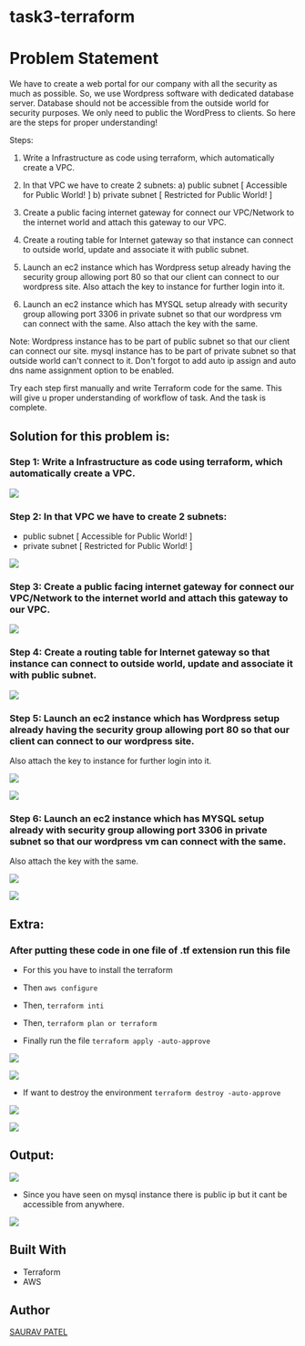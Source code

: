 # task3-terraform
# Problem Statement

We have to create a web portal for our company with all the security as much as possible.
So, we use Wordpress software with dedicated database server.
Database should not be accessible from the outside world for security purposes.
We only need to public the WordPress to clients.
So here are the steps for proper understanding!

Steps:
1) Write a Infrastructure as code using terraform, which automatically create a VPC.

2) In that VPC we have to create 2 subnets:
    a)  public  subnet [ Accessible for Public World! ] 
    b)  private subnet [ Restricted for Public World! ]

3) Create a public facing internet gateway for connect our VPC/Network to the internet world and attach this gateway to our VPC.

4) Create  a routing table for Internet gateway so that instance can connect to outside world, update and associate it with public subnet.

5) Launch an ec2 instance which has Wordpress setup already having the security group allowing  port 80 so that our client can connect to our wordpress site.
Also attach the key to instance for further login into it.

6) Launch an ec2 instance which has MYSQL setup already with security group allowing  port 3306 in private subnet so that our wordpress vm can connect with the same.
Also attach the key with the same.

Note: Wordpress instance has to be part of public subnet so that our client can connect our site. 
mysql instance has to be part of private  subnet so that outside world can't connect to it.
Don't forgot to add auto ip assign and auto dns name assignment option to be enabled.

Try each step first manually and write Terraform code for the same.
This will give u proper understanding of workflow of task.
And the task is complete. 

## Solution for this problem is:
 

### Step 1: Write a Infrastructure as code using terraform, which automatically create a VPC.

![](images/4.png)

### Step 2: In that VPC we have to create 2 subnets:
* public  subnet [ Accessible for Public World! ] 
* private subnet [ Restricted for Public World! ]

![](images/5.png)

### Step 3: Create a public facing internet gateway for connect our VPC/Network to the internet world and attach this gateway to our VPC.

![](images/6.png)

### Step 4: Create  a routing table for Internet gateway so that instance can connect to outside world, update and associate it with public subnet.

![](images/7.png)

### Step 5: Launch an ec2 instance which has Wordpress setup already having the security group allowing  port 80 so that our client can connect to our wordpress site.
Also attach the key to instance for further login into it.

![](images/8.png)

![](images/10.png)

### Step 6: Launch an ec2 instance which has MYSQL setup already with security group allowing  port 3306 in private subnet so that our wordpress vm can connect with the same.
Also attach the key with the same.

![](images/8.png)

![](images/11.png)

## Extra:

### After putting these code in one file of .tf extension run this file

* For this you have to install the terraform

* Then ```aws configure```

* Then, ```terraform inti```

* Then, ```terraform plan or terraform ```

* Finally run the file ```terraform apply -auto-approve```

![](images/1.png)

![](images/2.png)

* If want to destroy the environment ```terraform destroy -auto-approve```

![](images/13.png)

![](images/14.png)

## Output:

![](images/3.png)

* Since you have seen on mysql instance there is public ip but it cant be accessible from anywhere.

![](images/12.png)

## Built With

* Terraform
* AWS

## Author

[SAURAV PATEL](https://www.linkedin.com/in/saurav-patel-148539151/)
